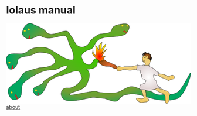 # Iolaus manual

<img alt="legendary head management" src="doc/hydra.svg" align="right">

[about](index.html)
